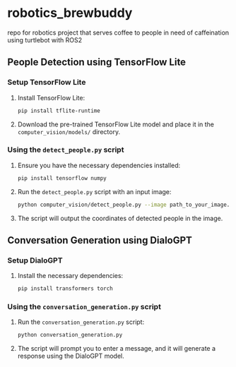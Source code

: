 # robotics_brewbuddy
repo for robotics project that serves coffee to people in need of caffeination using turtlebot with ROS2

## People Detection using TensorFlow Lite

### Setup TensorFlow Lite

1. Install TensorFlow Lite:
   ```bash
   pip install tflite-runtime
   ```

2. Download the pre-trained TensorFlow Lite model and place it in the `computer_vision/models/` directory.

### Using the `detect_people.py` script

1. Ensure you have the necessary dependencies installed:
   ```bash
   pip install tensorflow numpy
   ```

2. Run the `detect_people.py` script with an input image:
   ```bash
   python computer_vision/detect_people.py --image path_to_your_image.jpg
   ```

3. The script will output the coordinates of detected people in the image.

## Conversation Generation using DialoGPT

### Setup DialoGPT

1. Install the necessary dependencies:
   ```bash
   pip install transformers torch
   ```

### Using the `conversation_generation.py` script

1. Run the `conversation_generation.py` script:
   ```bash
   python conversation_generation.py
   ```

2. The script will prompt you to enter a message, and it will generate a response using the DialoGPT model.
